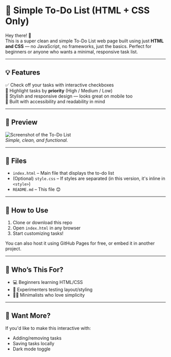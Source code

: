 # 📝 Simple To-Do List (HTML + CSS Only)

Hey there! 👋  
This is a super clean and simple To-Do List web page built using just **HTML and CSS** — no JavaScript, no frameworks, just the basics. Perfect for beginners or anyone who wants a minimal, responsive task list.

---

## 💡 Features

✅ Check off your tasks with interactive checkboxes  
🎯 Highlight tasks by **priority** (High / Medium / Low)  
🎨 Stylish and responsive design — looks great on mobile too  
🧠 Built with accessibility and readability in mind

---

## 📸 Preview

![Screenshot of the To-Do List](blob:https://web.whatsapp.com/879a4413-1816-4c51-ad2b-ae2770d43baf)  
*Simple, clean, and functional.*

---

## 📁 Files

- `index.html` – Main file that displays the to-do list
- (Optional) `style.css` – If styles are separated (in this version, it's inline in `<style>`)
- `README.md` – This file 😊

---

## 🚀 How to Use

1. Clone or download this repo
2. Open `index.html` in any browser
3. Start customizing tasks!

You can also host it using GitHub Pages for free, or embed it in another project.

---

## 🙌 Who’s This For?

- 💻 Beginners learning HTML/CSS
- 🧪 Experimenters testing layout/styling
- 🧘‍♀️ Minimalists who love simplicity

---

## 💬 Want More?

If you'd like to make this interactive with:
- Adding/removing tasks
- Saving tasks locally
- Dark mode toggle


